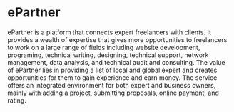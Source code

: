 # ePartner

ePartner is a platform that connects expert freelancers with clients. It provides a wealth of expertise that gives more opportunities to freelancers to work on a large range of fields including website development, programing, technical writing, designing, technical support, network management, data analysis, and technical audit and consulting. The value of ePartner lies in providing a list of local and global expert and creates opportunities for them to gain experience and earn money. The service offers an integrated environment for both expert and business owners, mainly with adding a project, submitting proposals, online payment, and rating.


